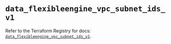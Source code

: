 # `data_flexibleengine_vpc_subnet_ids_v1`

Refer to the Terraform Registry for docs: [`data_flexibleengine_vpc_subnet_ids_v1`](https://registry.terraform.io/providers/flexibleenginecloud/flexibleengine/1.46.0/docs/data-sources/vpc_subnet_ids_v1).
